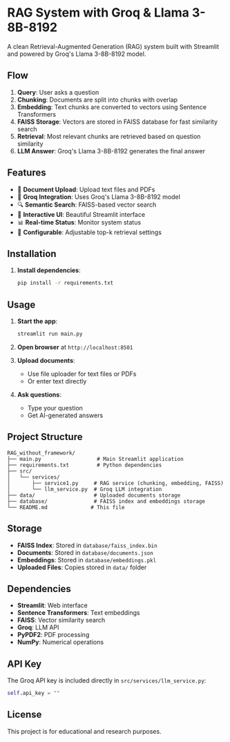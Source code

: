 # RAG System with Groq & Llama 3-8B-8192

A clean Retrieval-Augmented Generation (RAG) system built with Streamlit and powered by Groq's Llama 3-8B-8192 model.

## Flow

1. **Query**: User asks a question
2. **Chunking**: Documents are split into chunks with overlap
3. **Embedding**: Text chunks are converted to vectors using Sentence Transformers
4. **FAISS Storage**: Vectors are stored in FAISS database for fast similarity search
5. **Retrieval**: Most relevant chunks are retrieved based on question similarity
6. **LLM Answer**: Groq's Llama 3-8B-8192 generates the final answer

## Features

- 📄 **Document Upload**: Upload text files and PDFs
- 🤖 **Groq Integration**: Uses Groq's Llama 3-8B-8192 model
- 🔍 **Semantic Search**: FAISS-based vector search
- 💬 **Interactive UI**: Beautiful Streamlit interface
- 📊 **Real-time Status**: Monitor system status
- 🎯 **Configurable**: Adjustable top-k retrieval settings

## Installation

1. **Install dependencies**:
   ```bash
   pip install -r requirements.txt
   ```

## Usage

1. **Start the app**:
   ```bash
   streamlit run main.py
   ```

2. **Open browser** at `http://localhost:8501`

3. **Upload documents**:
   - Use file uploader for text files or PDFs
   - Or enter text directly

4. **Ask questions**:
   - Type your question
   - Get AI-generated answers

## Project Structure

```
RAG_without_framework/
├── main.py                  # Main Streamlit application
├── requirements.txt         # Python dependencies
├── src/
│   └── services/
│       ├── service1.py     # RAG service (chunking, embedding, FAISS)
│       └── llm_service.py  # Groq LLM integration
├── data/                   # Uploaded documents storage
├── database/               # FAISS index and embeddings storage
└── README.md              # This file
```

## Storage

- **FAISS Index**: Stored in `database/faiss_index.bin`
- **Documents**: Stored in `database/documents.json`
- **Embeddings**: Stored in `database/embeddings.pkl`
- **Uploaded Files**: Copies stored in `data/` folder

## Dependencies

- **Streamlit**: Web interface
- **Sentence Transformers**: Text embeddings
- **FAISS**: Vector similarity search
- **Groq**: LLM API
- **PyPDF2**: PDF processing
- **NumPy**: Numerical operations

## API Key

The Groq API key is included directly in `src/services/llm_service.py`:
```python
self.api_key = ""
```

## License

This project is for educational and research purposes. 